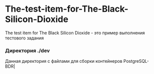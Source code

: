 # The-test-item-for-The-Black-Silicon-Dioxide
The test item for The Black Silicon Dioxide - это пример выполнения тестового задания
### Директория ./dev 
Данная директория с файлами для сборки контейнеров PostgreSQL-BDR|
